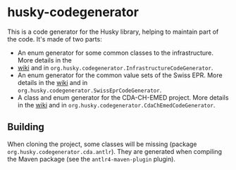 # husky-codegenerator

This is a code generator for the Husky library, helping to maintain part of the code. It's made of two parts:

- An enum generator for some common classes to the infrastructure. More details in the
- [wiki](https://github.com/project-husky/code-generator/wiki/) and in `org.husky.codegenerator.InfrastructureCodeGenerator`.
- An enum generator for the common value sets of the Swiss EPR. More details in the
[wiki](https://github.com/project-husky/code-generator/wiki/Swiss-EPR-code-generator) and in `org.husky.codegenerator.SwissEprCodeGenerator`.
- A class and enum generator for the CDA-CH-EMED project. More details in the
[wiki](https://github.com/project-husky/code-generator/wiki/CDA-CH-EMED-code-generator) and in `org.husky.codegenerator.CdaChEmedCodeGenerator`.

## Building

When cloning the project, some classes will be missing (package `org.husky.codegenerator.cda.antlr`).
They are generated when compiling the Maven package (see the `antlr4-maven-plugin` plugin).
